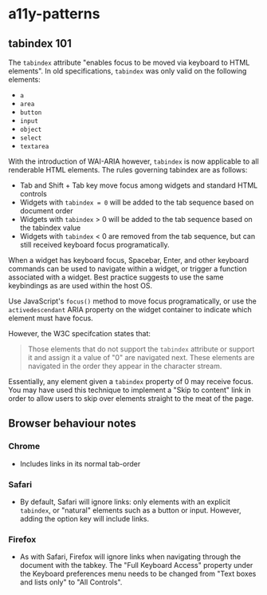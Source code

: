 # a11y-patterns

## tabindex 101
The `tabindex` attribute "enables focus to be moved via keyboard to HTML elements". In old specifications, `tabindex` was only valid on the following elements:

- `a`
- `area`
- `button`
- `input`
- `object`
- `select`
- `textarea`

With the introduction of WAI-ARIA however, `tabindex` is now applicable to all renderable HTML elements. The rules governing tabindex are as follows:

- Tab and Shift + Tab key move focus among widgets and standard HTML controls
- Widgets with `tabindex = 0` will be added to the tab sequence based on document order
- Widgets with `tabindex` > 0 will be added to the tab sequence based on the tabindex value
- Widgets with `tabindex` < 0 are removed from the tab sequence, but can still received keyboard focus programatically. 

When a widget has keyboard focus, Spacebar, Enter, and other keyboard commands can be used to navigate within a widget, or trigger a function associated with a widget. Best practice suggests to use the same keybindings as are used within the host OS.

Use JavaScript's `focus()` method to move focus programatically, or use the `activedescendant` ARIA property on the widget container to indicate which element must have focus.

However, the W3C specifcation states that:

> Those elements that do not support the `tabindex` attribute or support it and assign it a value of "0" are navigated next. These elements are navigated in the order they appear in the character stream.

Essentially, any element given a `tabindex` property of 0 may receive focus. You may have used this technique to implement a "Skip to content" link in order to allow users to skip over elements straight to the meat of the page.

## Browser behaviour notes
### Chrome
- Includes links in its normal tab-order

### Safari
- By default, Safari will ignore links: only elements with an explicit `tabindex`, or "natural" elements such as a button or input. However, adding the option key will include links. 

### Firefox
- As with Safari, Firefox will ignore links when navigating through the document with the tabkey. The "Full Keyboard Access" property under the Keyboard preferences menu needs to be changed from "Text boxes and lists only" to "All Controls". 
